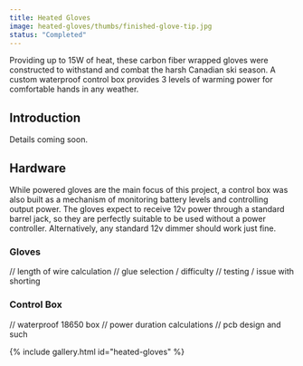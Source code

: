 ```yaml
---
title: Heated Gloves
image: heated-gloves/thumbs/finished-glove-tip.jpg
status: "Completed"
---
```


Providing up to 15W of heat, these carbon fiber wrapped gloves were constructed to withstand and combat the harsh Canadian ski season.  A custom waterproof control box provides 3 levels of warming power for comfortable hands in any weather.<!-- more -->

## Introduction ##
Details coming soon.

## Hardware ##
While powered gloves are the main focus of this project, a control box was also built as a mechanism of monitoring battery levels and controlling output power.  The gloves expect to receive 12v power through a standard barrel jack, so they are perfectly suitable to be used without a power controller.  Alternatively, any standard 12v dimmer should work just fine.

### Gloves ###
// length of wire calculation
// glue selection / difficulty
// testing / issue with shorting

### Control Box ###
// waterproof 18650 box
// power duration calculations
// pcb design and such

{% include gallery.html id="heated-gloves" %}